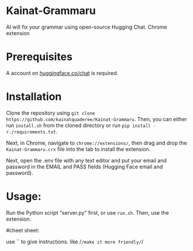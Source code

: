 # Kainat-Grammaru
AI will fix your grammar using open-source Hugging Chat. Chrome extension

# Prerequisites
A account on [huggingface.co/chat](https://huggingface.co/chat/) is required.

# Installation
Clone the repository using `git clone https://github.com/kainatquaderee/Kainat-Grammaru`. 
Then, you can either run `install.sh` from the cloned directory or run `pip install -r./requirements.txt`.

Next, in Chrome, navigate to `chrome://extensions/`, then drag and drop the `Kainat-Grammaru.crx` file into the tab to install the extension.

Next, open the .env file with any text editor and put your email and password in the EMAIL and PASS fields (Hugging Face email and password).

# Usage:
Run the Python script "server.py" first, or use `run.sh`. 
Then, use the extension.


#cheet sheet:

use `` to give instructions.
like /`/make it more friendly/`/ 
